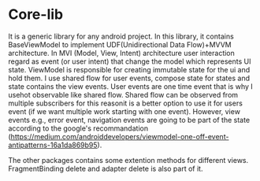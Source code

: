 # Core-lib
It is a generic library for any android project. In this library, it contains BaseViewModel to implement UDF(Unidirectional Data Flow)+MVVM  architecture.
In MVI (Model, View, Intent) architecture user interaction regard as event (or user intent)
that change the model which represents UI state. ViewModel is responsible for creating immutable state
for the ui and hold them. I use shared flow for user events, compose state for states and state contains the view events.
User events are one time event that is why I usehot observable like shared flow. Shared flow can be observed from multiple 
subscribers for this reasonit is a better option to use it for users event (if we want multiple work starting with one event). 
However, view events e.g., error event, navigation events are going to be part of the state according to the google's recommandation
(https://medium.com/androiddevelopers/viewmodel-one-off-event-antipatterns-16a1da869b95).

The other packages contains some extention methods for different views. FragmentBinding delete and adapter delete is also part of it. 
